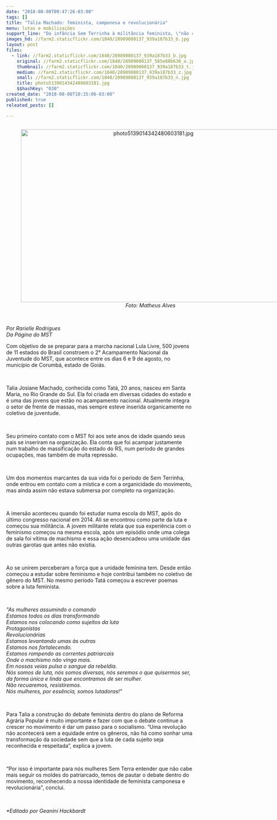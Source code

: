 ```yaml
---
date: "2018-08-08T09:47:26-03:00"
tags: []
title: "Talia Machado: feminista, camponesa e revolucionária"
menu: lutas e mobilizações
support_line: "Da infância Sem Terrinha à militância feminista, \"não cabe mais seguir os moldes do patriarcado, temos de pautar o debate dentro do movimento\""
images_hd: //farm2.staticflickr.com/1840/28989080137_939a187b33_b.jpg
layout: post
files:
  - link: //farm2.staticflickr.com/1840/28989080137_939a187b33_b.jpg
    original: //farm2.staticflickr.com/1840/28989080137_585e88b638_o.jpg
    thumbnail: //farm2.staticflickr.com/1840/28989080137_939a187b33_t.jpg
    medium: //farm2.staticflickr.com/1840/28989080137_939a187b33_z.jpg
    small: //farm2.staticflickr.com/1840/28989080137_939a187b33_n.jpg
    title: photo5139014342480603181.jpg
    $$hashKey: "030"
created_date: "2018-08-08T10:15:06-03:00"
published: true
releated_posts: []

---
```

<div style="text-align:center">
<figure class="image" style="display:inline-block"><img alt="photo5139014342480603181.jpg" height="467" src="//farm2.staticflickr.com/1840/28989080137_939a187b33_b.jpg" width="700" />
<figcaption><em>Foto: Matheus Alves</em></figcaption>
</figure>
</div>

<p><br />
<em>Por Rarielle Rodrigues<br />
Da P&aacute;gina do MST</em></p>

<p>Com objetivo de se preparar para a marcha nacional Lula Livre, 500 jovens de 11 estados do Brasil constroem o 2&deg; Acampamento Nacional da Juventude do MST, que acontece entre os dias 6 e 9 de agosto, no munic&iacute;pio de Corumb&aacute;, estado de Goi&aacute;s.</p>

<p>&nbsp;</p>

<p>Talia Josiane Machado, conhecida como Tat&aacute;, 20 anos, nasceu em Santa Maria, no Rio Grande do Sul. Ela foi criada em diversas cidades do estado e &eacute; uma das jovens que est&atilde;o no acampamento nacional. Atualmente integra o setor de frente de massas, mas sempre esteve inserida organicamente no coletivo de juventude.</p>

<p>&nbsp;</p>

<p>Seu primeiro contato com o MST foi aos sete anos de idade quando seus pais se inseriram na organiza&ccedil;&atilde;o. Ela conta que foi acampar justamente num trabalho de massifica&ccedil;&atilde;o do estado do RS, num per&iacute;odo de grandes ocupa&ccedil;&otilde;es, mas tamb&eacute;m de muita repress&atilde;o.</p>

<p>&nbsp;</p>

<p>Um dos momentos marcantes da sua vida foi o per&iacute;odo de Sem Terrinha, onde entrou em contato com a m&iacute;stica e com a organicidade do movimento, mas ainda assim n&atilde;o estava submersa por completo na organiza&ccedil;&atilde;o.</p>

<p>&nbsp;</p>

<p>A imers&atilde;o aconteceu quando foi estudar numa escola do MST, ap&oacute;s do &uacute;ltimo congresso nacional em 2014. Ali se encontrou como parte da luta e come&ccedil;ou sua milit&acirc;ncia. A jovem militante relata que sua experi&ecirc;ncia com o feminismo come&ccedil;ou na mesma escola, ap&oacute;s um epis&oacute;dio onde uma colega de sala foi v&iacute;tima de machismo e essa a&ccedil;&atilde;o desencadeou uma unidade das outras garotas que antes n&atilde;o existia.</p>

<p>&nbsp;</p>

<p>Ao se unirem perceberam a for&ccedil;a que a unidade feminina tem. Desde ent&atilde;o come&ccedil;ou a estudar sobre feminismo e hoje contribui tamb&eacute;m no coletivo de g&ecirc;nero do MST. No mesmo per&iacute;odo Tat&aacute; come&ccedil;ou a escrever poemas sobre a luta feminista.</p>

<p>&nbsp;</p>

<p><em>&quot;As mulheres assumindo o comando<br />
Estamos todos os dias transformando<br />
Estamos nos colocando como sujeitos da luta<br />
Protagonistas<br />
Revolucion&aacute;rias<br />
Estamos levantando umas &agrave;s outras<br />
Estamos nos fortalecendo.<br />
Estamos rompendo as correntes patriarcais<br />
Onde o machismo n&atilde;o vinga mais.<br />
Em nossas veias pulsa o sangue da rebeldia.<br />
N&oacute;s somos de luta, n&oacute;s somos diversas, n&oacute;s seremos o que quisermos ser, da forma &uacute;nica e linda que encontramos de ser mulher.<br />
N&atilde;o recuaremos, resistiremos.<br />
N&oacute;s mulheres, por ess&ecirc;ncia, somos lutadoras!&quot;</em></p>

<p>&nbsp;</p>

<p>Para Talia a constru&ccedil;&atilde;o do debate feminista dentro do plano de Reforma Agr&aacute;ria Popular &eacute; muito importante e fazer com que o debate continue a crescer no movimento &eacute; dar um passo para o socialismo. &ldquo;Uma revolu&ccedil;&atilde;o n&atilde;o acontecer&aacute; sem a equidade entre os g&ecirc;neros, n&atilde;o h&aacute; como sonhar uma transforma&ccedil;&atilde;o da sociedade sem que a luta de cada sujeito seja reconhecida e respeitada&rdquo;, explica a jovem.</p>

<p>&nbsp;</p>

<p>&ldquo;Por isso &eacute; importante para n&oacute;s mulheres Sem Terra entender que n&atilde;o cabe mais seguir os moldes do patriarcado, temos de pautar o debate dentro do movimento, reconhecendo a nossa identidade de feminista camponesa e revolucion&aacute;ria&quot;, conclui.</p>

<p>&nbsp;</p>

<p><em>*Editado por Geanini Hackbardt</em><img alt="" draggable="true" height="15" src="data:image/gif;base64,R0lGODlhAQABAPABAP///wAAACH5BAEKAAAALAAAAAABAAEAAAICRAEAOw==" title="Click e arraste para mover" width="15" /></p>
